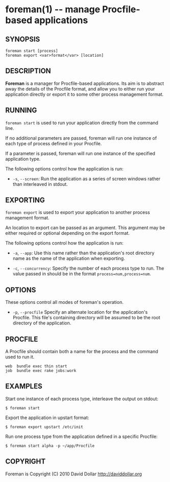 foreman(1) -- manage Procfile-based applications
================================================

## SYNOPSIS

`foreman start [process]`<br>
`foreman export <var>format</var> [location]`

## DESCRIPTION

**Foreman** is a manager for Procfile-based applications. Its aim is to
abstract away the details of the Procfile format, and allow you to either run
your application directly or export it to some other process management
format.

## RUNNING

`foreman start` is used to run your application directly from the command line.

If no additional parameters are passed, foreman will run one instance of each
type of process defined in your Procfile.

If a parameter is passed, foreman will run one instance of the specified
application type.

The following options control how the application is run:

  * `-s`, `--screen`:
    Run the application as a series of screen windows rather than interleaved
    in stdout.

## EXPORTING

`foreman export` is used to export your application to another process
management format.

An location to export can be passed as an argument. This argument may be
either required or optional depending on the export format.

The following options control how the application is run:

  * `-a`, `--app`:
    Use this name rather than the application's root directory name as the
    name of the application when exporting.

  * `-c`, `--concurrency`:
    Specify the number of each process type to run. The value passed in
    should be in the format `process=num,process=num`.

## OPTIONS

These options control all modes of foreman's operation.

  * `-p`, `--procfile`
    Specify an alternate location for the application's Procfile. This file's
    containing directory will be assumed to be the root directory of the
    application.

## PROCFILE

A Procfile should contain both a name for the process and the command used
to run it.

    web  bundle exec thin start
    job  bundle exec rake jobs:work

## EXAMPLES

Start one instance of each process type, interleave the output on stdout:

    $ foreman start

Export the application in upstart format:

    $ foreman export upstart /etc/init

Run one process type from the application defined in a specific Procfile:

    $ foreman start alpha -p ~/app/Procfile

## COPYRIGHT

Foreman is Copyright (C) 2010 David Dollar <http://daviddollar.org>


[SYNOPSIS]: #SYNOPSIS "SYNOPSIS"
[DESCRIPTION]: #DESCRIPTION "DESCRIPTION"
[RUNNING]: #RUNNING "RUNNING"
[EXPORTING]: #EXPORTING "EXPORTING"
[OPTIONS]: #OPTIONS "OPTIONS"
[PROCFILE]: #PROCFILE "PROCFILE"
[EXAMPLES]: #EXAMPLES "EXAMPLES"
[COPYRIGHT]: #COPYRIGHT "COPYRIGHT"


[foreman(1)]: foreman.1.html
